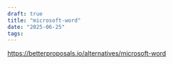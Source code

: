 ```yaml
---
draft: true
title: "microsoft-word"
date: "2025-06-25"
tags: 
---
```

https://betterproposals.io/alternatives/microsoft-word